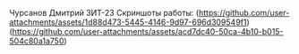 Чурсанов Дмитрий ЗИТ-23
Скриншоты работы:
(https://github.com/user-attachments/assets/1d88d473-5445-4146-9d97-696d309549f1)
(https://github.com/user-attachments/assets/acd7dc40-50ca-4b10-b015-504c80a1a750)
